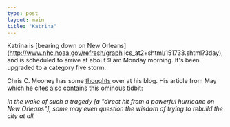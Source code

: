 ```yaml
---
type: post
layout: main
title: "Katrina"
---
```

Katrina is [bearing down on New Orleans](http://www.nhc.noaa.gov/refresh/graph
ics_at2+shtml/151733.shtml?3day), and is scheduled to arrive at about 9 am
Monday morning. It's been upgraded to a category five storm.

  
Chris C. Mooney has some
[thoughts](http://www.chriscmooney.com/blog.asp?Id=2090) over at his blog. His
article from May which he cites also contains this ominous tidbit:

  
_In the wake of such a tragedy [a "direct hit from a powerful hurricane on New
Orleans"], some may even question the wisdom of trying to rebuild the city at
all._

